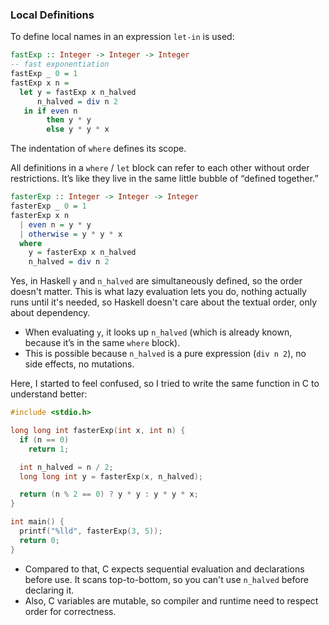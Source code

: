 ### Local Definitions

To define local names in an expression `let-in` is used:

```hs
fastExp :: Integer -> Integer -> Integer
-- fast exponentiation
fastExp _ 0 = 1
fastExp x n =
  let y = fastExp x n_halved
      n_halved = div n 2
   in if even n
        then y * y
        else y * y * x
```

The indentation of `where` defines its scope.

All definitions in a `where` / `let` block can refer to each other without order restrictions. It’s like they live in the same little bubble of “defined together.”

```hs
fasterExp :: Integer -> Integer -> Integer
fasterExp _ 0 = 1
fasterExp x n
  | even n = y * y
  | otherwise = y * y * x
  where
    y = fasterExp x n_halved
    n_halved = div n 2
```

Yes, in Haskell `y` and `n_halved` are simultaneously defined, so the order doesn't matter. This is what lazy evaluation lets you do, nothing actually runs until it's needed, so Haskell doesn't care about the textual order, only about dependency.
  - When evaluating `y`, it looks up `n_halved` (which is already known, because it’s in the same `where` block).
  - This is possible because `n_halved` is a pure expression (`div n 2`), no side effects, no mutations.

Here, I started to feel confused, so I tried to write the same function in C to understand better:

```c
#include <stdio.h>

long long int fasterExp(int x, int n) {
  if (n == 0)
    return 1;

  int n_halved = n / 2;
  long long int y = fasterExp(x, n_halved);

  return (n % 2 == 0) ? y * y : y * y * x;
}

int main() {
  printf("%lld", fasterExp(3, 5));
  return 0;
}
```

  - Compared to that, C expects sequential evaluation and declarations before use. It scans top-to-bottom, so you can't use `n_halved` before declaring it.
  - Also, C variables are mutable, so compiler and runtime need to respect order for correctness.
